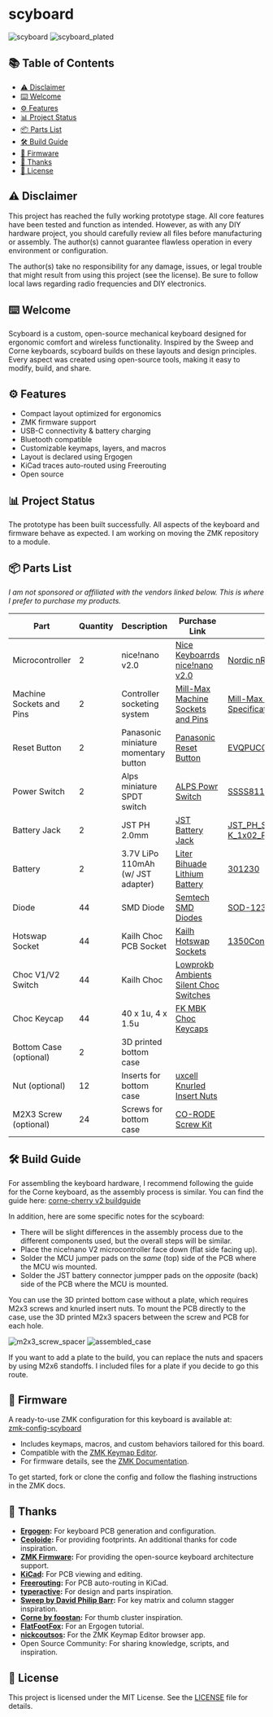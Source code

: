 # scyboard

![scyboard](https://github.com/user-attachments/assets/b19730be-ccca-4301-9293-8a47856596a3)
![scyboard_plated](https://github.com/user-attachments/assets/8235a60b-1e90-49bf-8fef-073d759e5e49)

## 📚 Table of Contents

- [⚠️ Disclaimer](#disclaimer)
- [⌨️ Welcome](#welcome)
- [⚙️ Features](#features)
- [📊 Project Status](#project-status)
- [📦 Parts List](#parts-list)
- [🛠️ Build Guide](#build-guide)
- [💾 Firmware](#firmware)
- [🙏 Thanks](#thanks)
- [📄 License](#license)

<a name="disclaimer"></a>
## ⚠️ Disclaimer

This project has reached the fully working prototype stage. All core features have been tested and function as intended. However, as with any DIY hardware project, you should carefully review all files before manufacturing or assembly. The author(s) cannot guarantee flawless operation in every environment or configuration.

The author(s) take no responsibility for any damage, issues, or legal trouble that might result from using this project (see the license). Be sure to follow local laws regarding radio frequencies and DIY electronics.

<a name="welcome"></a>
## ⌨️ Welcome

Scyboard is a custom, open-source mechanical keyboard designed for ergonomic comfort and wireless functionality. Inspired by the Sweep and Corne keyboards, scyboard builds on these layouts and design principles. Every aspect was created using open-source tools, making it easy to modify, build, and share.

<a name="features"></a>
## ⚙️ Features

- Compact layout optimized for ergonomics
- ZMK firmware support
- USB-C connectivity & battery charging
- Bluetooth compatible
- Customizable keymaps, layers, and macros
- Layout is declared using Ergogen
- KiCad traces auto-routed using Freerouting
- Open source

<a name="project-status"></a>
## 📊 Project Status

The prototype has been built successfully. All aspects of the keyboard and firmware behave as expected. I am working on moving the ZMK repository to a module.

<a name="parts-list"></a>
## 📦 Parts List

*I am not sponsored or affiliated with the vendors linked below. This is where I prefer to purchase my products.*

| Part                     | Quantity | Description                          | Purchase Link                                                                                                         | Datasheet                                                                                                                                                         |
|--------------------------|----------|--------------------------------------|-----------------------------------------------------------------------------------------------------------------------|-------------------------------------------------------------------------------------------------------------------------------------------------------------------|
| Microcontroller          |    2     | nice!nano v2.0                       | [Nice Keyboarrds nice!nano v2.0](https://typeractive.xyz/products/no-solder-spring-headers?variant=47196312502503)    | [Nordic nRF52840](https://nicekeyboards.com/nice-nano)                                                                                                            | 
| Machine Sockets and Pins |    2     | Controller socketing system          | [Mill-Max Machine Sockets and Pins](https://typeractive.xyz/products/no-solder-spring-headers?variant=47196312502503) | [Mill-Max General Technical Specifications](https://www.mill-max.com/sites/default/files/external/catalog/2017-11/Mill-Max%20Gen%20Info%20and%20Tech%20Specs.pdf) |
| Reset Button             |    2     | Panasonic miniature momentary button | [Panasonic Reset Button](https://typeractive.xyz/products/reset-button)                                               | [EVQPUC02K](https://cdn.shopify.com/s/files/1/0618/5674/3655/files/PANASONIC-EVQPUC02K.pdf)                                                                       |
| Power Switch             |    2     | Alps miniature SPDT switch           | [ALPS Powr Switch](https://typeractive.xyz/products/power-switch)                                                     | [SSSS811101](https://cdn.shopify.com/s/files/1/0618/5674/3655/files/ALPS-SSSS811101.pdf)                                                                          |
| Battery Jack             |    2     | JST PH 2.0mm                         | [JST Battery Jack](https://typeractive.xyz/products/battery-jack)                                                     | [JST_PH_S2B-PH-K_1x02_P2.00mm_Horizontal](http://www.jst-mfg.com/product/pdf/eng/ePH.pdf)                                                                         |
| Battery                  |    2     | 3.7V LiPo 110mAh (w/ JST adapter)    | [Liter Bihuade Lithium Battery](https://typeractive.xyz/products/lithium-battery-110mah)                              | [301230](https://www.ufinebattery.com/images/upload/ufx0509-08-3-7v-75mah-lithium-ion-battery-product-datasheet.pdf)                                              |
| Diode                    |    44    | SMD Diode                            | [Semtech SMD Diodes](https://typeractive.xyz/products/smd-diodes)                                                     | [SOD-123](https://www.onsemi.com/download/data-sheet/pdf/mmsd301t1-d.pdf)      									                                                 |
| Hotswap Socket           |    44    | Kailh Choc PCB Socket                | [Kailh Hotswap Sockets](https://typeractive.xyz/products/hotswap-sockets)                                             | [1350Connector](https://www.kailhswitch.com/Content/upload/pdf/202115927/CPG135001S30-data-sheet.pdf?rnd=943)                                                     |
| Choc V1/V2 Switch        |    44    | Kailh Choc                           | [Lowprokb Ambients Silent Choc Switches](https://lowprokb.ca/products/ambients-silent-choc-switches)                  |                                                                                                                                                                   |
| Choc Keycap              |    44    | 40 x 1u, 4 x 1.5u                    | [FK MBK Choc Keycaps](https://typeractive.xyz/products/mbk-keycaps)                                                   |                                                                                                                                                                   |
| Bottom Case (optional)   |    2     | 3D printed bottom case               |                                                                                                                       |                                                                                                                                                                   |
| Nut  (optional)          |    12    | Inserts for bottom case              | [uxcell Knurled Insert Nuts](https://www.amazon.com/dp/B07LBQFNQD?th=1)                                               |                                                                                                                                                                   |
| M2X3 Screw  (optional)   |    24    | Screws for bottom case               | [CO-RODE Screw Kit](https://www.amazon.com/gp/product/B01FTI8TM8/)                                                    |                                                                                                                                                                   |

<a name="build-guide"></a>
## 🛠️ Build Guide

For assembling the keyboard hardware, I recommend following the guide for the Corne keyboard, as the assembly process is similar. You can find the guide here: [corne-cherry v2 buildguide](https://github.com/foostan/crkbd/blob/main/docs/corne-cherry/v2/buildguide_en.md)

In addition, here are some specific notes for the scyboard:
- There will be slight differences in the assembly process due to the different components used, but the overall steps will be similar.
- Place the nice!nano V2 microcontroller face down (flat side facing up).
- Solder the MCU jumper pads on the *same* (top) side of the PCB where the MCU wis mounted.
- Solder the JST battery connector jumpper pads on the *opposite* (back) side of the PCB where the MCU is mounted.

You can use the 3D printed bottom case without a plate, which requires M2x3 screws and knurled insert nuts. To mount the PCB directly to the case, use the 3D printed M2x3 spacers between the screw and PCB for each hole. 

![m2x3_screw_spacer](https://github.com/user-attachments/assets/96f26f31-05b4-4ecd-aeb4-7889de3a4467)
![assembled_case](https://github.com/user-attachments/assets/c5cd95bc-1be1-412f-810b-84f73f5b5ab3)

If you want to add a plate to the build, you can replace the nuts and spacers by using M2x6 standoffs. I included files for a plate if you decide to go this route.

<a name="firmware"></a>
## 💾 Firmware

A ready-to-use ZMK configuration for this keyboard is available at:  
[zmk-config-scyboard](https://github.com/Scybin/zmk-config-scyboard)

- Includes keymaps, macros, and custom behaviors tailored for this board.
- Compatible with the [ZMK Keymap Editor](https://nickcoutsos.github.io/keymap-editor/).
- For firmware details, see the [ZMK Documentation](https://zmk.dev/docs/).

To get started, fork or clone the config and follow the flashing instructions in the ZMK docs.

<a name="thanks"></a>
## 🙏 Thanks

- **[Ergogen](https://docs.ergogen.xyz/):** For keyboard PCB generation and configuration.
- **[Ceoloide](https://github.com/ceoloide/ergogen-footprints):** For providing footprints. An additional thanks for code inspiration.
- **[ZMK Firmware](https://zmk.dev/):** For providing the open-source keyboard architecture support.
- **[KiCad](https://www.kicad.org/):** For PCB viewing and editing.
- **[Freerouting](https://www.freerouting.app/):** For PCB auto-routing in KiCad.
- **[typeractive](https://typeractive.xyz/):** For design and parts inspiration.
- **[Sweep by David Philip Barr](https://github.com/davidphilipbarr/Sweep):** For key matrix and column stagger inspiration.
- **[Corne by foostan](https://github.com/foostan/crkbd):** For thumb cluster inspiration.
- **[FlatFootFox](https://flatfootfox.com/ergogen-introduction/):** For an Ergogen tutorial.
- **[nickcoutsos](https://nickcoutsos.github.io/keymap-editor/):** For the ZMK Keymap Editor browser app.
- Open Source Community: For sharing knowledge, scripts, and inspiration.

<a name="license"></a>
## 📄 License

This project is licensed under the MIT License. See the [LICENSE](LICENSE.txt) file for details.
